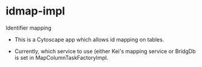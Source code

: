 # idmap-impl
Identifier mapping

* This is a Cytoscape app which allows id mapping on tables.

* Currently, which service to use (either Kei's mapping service or BridgDb is set in MapColumnTaskFactoryImpl.

